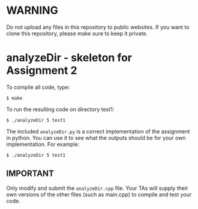 # WARNING
Do not upload any files in this repository to public websites. If you want to clone this repository, please make sure to keep it private.

# analyzeDir - skeleton for Assignment 2

To compile all code, type:
```
$ make
```

To run the resulting code on directory test1:
```
$ ./analyzeDir 5 test1
```

The included `analyzeDir.py` is a correct implementation of the assignment in python. You can use it to see what the outputs should be
for your own implementation. For example:

```
$ ./analyzeDir 5 test1
```


## IMPORTANT

Only modify and submit the `analyzeDir.cpp` file. Your TAs will
supply their own versions of the other files (such as main.cpp) to
compile and test your code.


